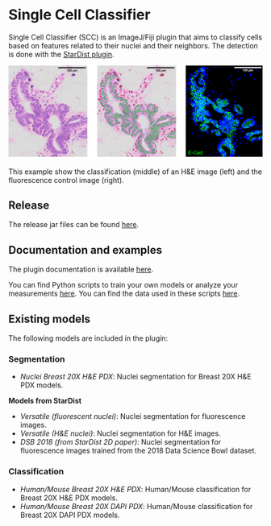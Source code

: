 # Single Cell Classifier

Single Cell Classifier (SCC) is an ImageJ/Fiji plugin that aims to classify cells based on features related to their nuclei and their neighbors.
The detection is done with the [StarDist plugin](https://github.com/mpicbg-csbd/stardist).

![Example of Single Cell Classifier](images/example.png "Example of Single Cell Classifier")

This example show the classification (middle) of an H&E image (left) and the fluorescence control image (right).

## Release

The release jar files can be found [here](/release).

## Documentation and examples

The plugin documentation is available [here](/documentation/plugin_documentation.pdf).

You can find Python scripts to train your own models or analyze your measurements [here](/python%20script).
You can find the data used in these scripts [here](/data).

## Existing models

The following models are included in the plugin:

### Segmentation

- *Nuclei Breast 20X H&E PDX*: Nuclei segmentation for Breast 20X H&E PDX models.

**Models from StarDist**

- *Versatile (fluorescent nuclei)*: Nuclei segmentation for fluorescence images.
- *Versatile (H&E nuclei)*: Nuclei segmentation for H&E images.
- *DSB 2018 (from StarDist 2D paper)*: Nuclei segmentation for fluorescence images trained from the 2018 Data Science Bowl dataset.

### Classification

- *Human/Mouse Breast 20X H&E PDX*: Human/Mouse classification for Breast 20X H&E PDX models.
- *Human/Mouse Breast 20X DAPI PDX*: Human/Mouse classification for Breast 20X DAPI PDX models.
